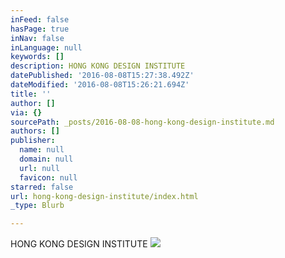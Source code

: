 ```yaml
---
inFeed: false
hasPage: true
inNav: false
inLanguage: null
keywords: []
description: HONG KONG DESIGN INSTITUTE
datePublished: '2016-08-08T15:27:38.492Z'
dateModified: '2016-08-08T15:26:21.694Z'
title: ''
author: []
via: {}
sourcePath: _posts/2016-08-08-hong-kong-design-institute.md
authors: []
publisher:
  name: null
  domain: null
  url: null
  favicon: null
starred: false
url: hong-kong-design-institute/index.html
_type: Blurb

---
```

HONG KONG DESIGN INSTITUTE
![](https://the-grid-user-content.s3-us-west-2.amazonaws.com/7cd3b642-0d3a-4aea-a8c2-2273c54dc003.png)